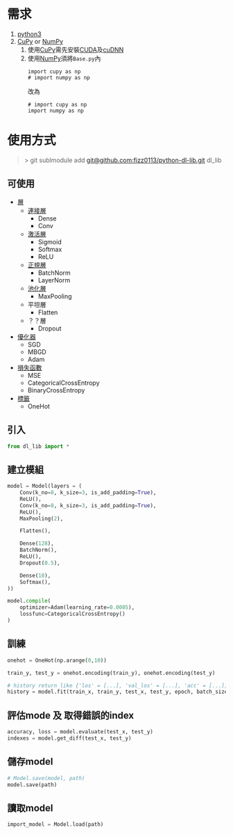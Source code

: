 # 需求
1. [python3](https://www.python.org/download/releases/3.0/)
2. [CuPy](https://cupy.chainer.org/) or [NumPy](https://numpy.org/)
    1. 使用[CuPy](https://cupy.chainer.org/)需先安裝[CUDA](https://developer.nvidia.com/cuda-downloads)及[cuDNN](https://developer.nvidia.com/cudnn)
    2. 使用[NumPy](https://numpy.org/)須將`Base.py`內
        ```
        import cupy as np
        # import numpy as np
        ```
        改為
        ```
        # import cupy as np
        import numpy as np
        ```


# 使用方式
> \> git sublmodule add [git@github.com:fizz0113/python-dl-lib.git](https://github.com/fizz0113/python-dl-lib) dl_lib

## 可使用
- [層](https://github.com/ss32324/dl_lib/blob/master/Layer.py)
    - [連接層](./layer/FullyConnection.py)
        - Dense
        - Conv
    - [激活層](./layer/Activation.py)
        - Sigmoid
        - Softmax
        - ReLU
    - [正規層](./layer/Normalization.py)
        - BatchNorm
        - LayerNorm
    - [池化層](./layer/Pool.py)
        - MaxPooling
    - 平坦層
        - Flatten
    - ？？層
        - Dropout
- [優化器](./Optimizer.py)
    - SGD
    - MBGD
    - Adam
- [損失函數](./LossFunc.py)
    - MSE
    - CategoricalCrossEntropy
    - BinaryCrossEntropy
- [標籤](./PreData.py)
    - OneHot

## 引入
```python
from dl_lib import *
```

## 建立模組
```python
model = Model(layers = (
    Conv(k_no=8, k_size=3, is_add_padding=True),
    ReLU(),
    Conv(k_no=8, k_size=3, is_add_padding=True),
    ReLU(),
    MaxPooling(2),

    Flatten(),

    Dense(128),
    BatchNorm(),
    ReLU(),
    Dropout(0.5),

    Dense(10),
    Softmax(),
))

model.compile(
    optimizer=Adam(learning_rate=0.0005),
    lossfunc=CategoricalCrossEntropy()
)
```

## 訓練
```python
onehot = OneHot(np.arange(0,10))

train_y, test_y = onehot.encoding(train_y), onehot.encoding(test_y)

# history return like {'los' = [...], 'val_los' = [...], 'acc' = [...], 'val_acc' = [...]}
history = model.fit(train_x, train_y, test_x, test_y, epoch, batch_size, clean_opt)
```


## 評估mode 及 取得錯誤的index
```python
accuracy, loss = model.evaluate(test_x, test_y)
indexes = model.get_diff(test_x, test_y)
```

## 儲存model
```python
# Model.save(model, path)
model.save(path)
```

## 讀取model
```python
import_model = Model.load(path)
```





